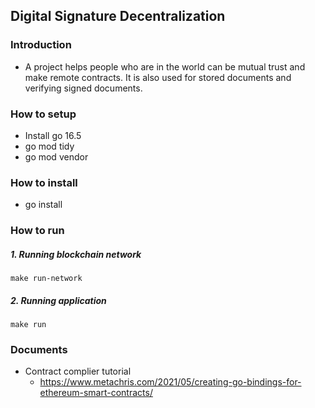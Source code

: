 ## Digital Signature Decentralization

### Introduction

- A project helps people who are in the world can be mutual trust and make remote contracts. It is also used for stored documents and verifying signed documents.

### How to setup

- Install go 16.5
- go mod tidy
- go mod vendor

### How to install

- go install

### How to run

##### 1. Running blockchain network

```
make run-network
```

##### 2. Running application

```
make run
```

### Documents

- Contract complier tutorial
  - https://www.metachris.com/2021/05/creating-go-bindings-for-ethereum-smart-contracts/
